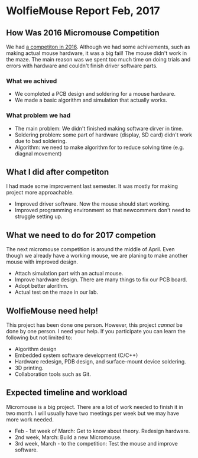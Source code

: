 # WolfieMouse Report Feb, 2017

## How Was 2016 Micromouse Competition

We had [a competiton in 2016](https://meetings.vtools.ieee.org/m/37907). Although
we had some achivements, such as making actual mouse hardware, it was a big fail!
The mouse didn't work in the maze. The main reason was we spent too much time on
doing trials and errors with hardware and couldn't finish driver software parts.

### What we achived

* We completed a PCB design and soldering for a mouse hardware.
* We made a basic algorithm and simulation that actually works.

### What problem we had

* The main problem: We didn't finished making software dirver in time.
* Soldering problem: some part of hardware (display, SD card) didn't work 
due to bad soldering.
* Algorithm: we need to make algorithm for to reduce solving time (e.g. diagnal movement)

## What I did after competiton

I had made some improvement last semester. It was mostly for making project more
approachable.

* Improved driver software. Now the mouse should start working.
* Improved programming environment so that newcommers don't need to struggle 
setting up.

## What we need to do for 2017 competion

The next micromouse competition is around the middle of April. Even though
we already have a working mouse, we are planing to make another mouse with
improved design.

* Attach simulation part with an actual mouse.
* Improve hardware design. There are many things to fix our PCB board.
* Adopt better alorithm.
* Actual test on the maze in our lab.

## WolfieMouse need help!

This project has been done one person. However, this project _cannot_ be done by
one person. I need your help. If you participate you can learn the following but
not limited to:

* Algorithm design
* Embedded system software development (C/C++)
* Hardware redesign, PDB design, and surface-mount device soldering. 
* 3D printing.
* Collaboration tools such as Git.

## Expected timeline and workload

Micromouse is a big project. There are a lot of work needed to finish it in two
month. I will usually have two meetings per week but we may have more work needed.

* Feb - 1st week of March: Get to know about theory. Redesign hardware.
* 2nd week, March: Build a new Micromouse.
* 3rd week, March - to the competition: Test the mouse and improve software.
